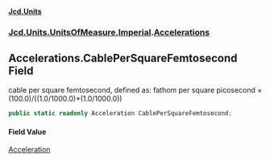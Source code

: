#### [Jcd.Units](index.md 'index')
### [Jcd.Units.UnitsOfMeasure.Imperial](Jcd.Units.UnitsOfMeasure.Imperial.md 'Jcd.Units.UnitsOfMeasure.Imperial').[Accelerations](Accelerations.md 'Jcd.Units.UnitsOfMeasure.Imperial.Accelerations')

## Accelerations.CablePerSquareFemtosecond Field

cable per square femtosecond, defined as: fathom per square picosecond × (100.0)/((1.0/1000.0)*(1.0/1000.0))

```csharp
public static readonly Acceleration CablePerSquareFemtosecond;
```

#### Field Value
[Acceleration](Acceleration.md 'Jcd.Units.UnitTypes.Acceleration')